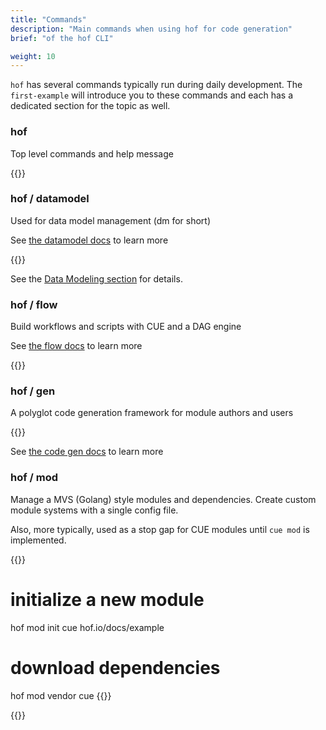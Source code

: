 ```yaml
---
title: "Commands"
description: "Main commands when using hof for code generation"
brief: "of the hof CLI"

weight: 10
---
```


`hof` has several commands typically run during daily development.
The `first-example` will introduce you to these commands
and each has a dedicated section for the topic as well.

### hof

Top level commands and help message

{{<codePane file="code/cmd-help/hof" title="$ hof help" lang="text">}}


### hof / datamodel

Used for data model management (dm for short)

See [the datamodel docs](/data-modeling) to learn more

{{<codePane file="code/cmd-help/dm" title="$ hof help datamodel" lang="text">}}

See the [Data Modeling section](/data-modeling) for details.


### hof / flow

Build workflows and scripts with CUE and a DAG engine

See [the flow docs](/data-flow) to learn more

{{<codePane file="code/cmd-help/flow" title="$ hof help flow" lang="text">}}

### hof / gen

A polyglot code generation framework for module authors and users

{{<codePane file="code/cmd-help/gen" title="$ hof help gen" lang="text">}}

See [the code gen docs](/code-generation) to learn more

### hof / mod

Manage a MVS (Golang) style modules and dependencies.
Create custom module systems with a single config file.

Also, more typically, used as a stop gap for CUE modules until `cue mod` is implemented.

{{<codeInner title="typical usage">}}
# initialize a new module
hof mod init cue hof.io/docs/example

# download dependencies
hof mod vendor cue
{{</codeInner>}}

{{<codePane file="code/cmd-help/mod" title="$ hof help mod" lang="text">}}

